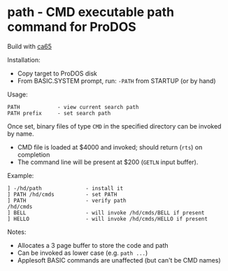 # path - CMD executable path command for ProDOS

Build with [ca65](https://cc65.github.io/doc/ca65.html)

Installation:
* Copy target to ProDOS disk
* From BASIC.SYSTEM prompt, run: `-PATH` from STARTUP (or by hand)

Usage:
```
PATH            - view current search path
PATH prefix     - set search path
```

Once set, binary files of type `CMD` in the specified directory can be invoked by name.
* CMD file is loaded at $4000 and invoked; should return (`rts`) on completion
* The command line will be present at $200 (`GETLN` input buffer).

Example:
```
] -/hd/path              - install it
] PATH /hd/cmds          - set PATH
] PATH                   - verify path
/hd/cmds
] BELL                   - will invoke /hd/cmds/BELL if present
] HELLO                  - will invoke /hd/cmds/HELLO if present
```

Notes:
* Allocates a 3 page buffer to store the code and path
* Can be invoked as lower case (e.g. `path ...`)
* Applesoft BASIC commands are unaffected (but can't be CMD names)
